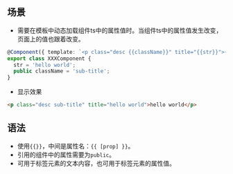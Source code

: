 ## 场景
- 需要在模板中动态加载组件ts中的属性值时。当组件ts中的属性值发生改变，页面上的值也跟着改变。

```ts
@Component({ template: `<p class="desc {{className}}" title="{{str}}">{{str}}</p>` })
export class XXXComponent {
  str = 'hello world';
  public className = 'sub-title';
}
```
- 显示效果
```html
<p class="desc sub-title" title="hello world">hello world</p>
```

## 语法
- 使用`{{}}`，中间是属性名：`{{ [prop] }}`。
- 引用的组件中的属性需要为`public`。
- 可用于标签元素的文本内容，也可用于标签元素的属性值。

